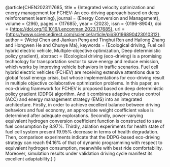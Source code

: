 @article{CHEN2023117685,
title = {Integrated velocity optimization and energy management for FCHEV: An eco-driving approach based on deep reinforcement learning},
journal = {Energy Conversion and Management},
volume = {296},
pages = {117685},
year = {2023},
issn = {0196-8904},
doi = {https://doi.org/10.1016/j.enconman.2023.117685},
url = {https://www.sciencedirect.com/science/article/pii/S0196890423010312},
author = {Weiqi Chen and Jiankun Peng and Tinghui Ren and Hailong Zhang and Hongwen He and Chunye Ma},
keywords = {Ecological driving, Fuel cell hybrid electric vehicle, Multiple-objective optimization, Deep deterministic policy gradient},
abstract = {Ecological driving (eco-driving) is a promising technology for transportation sector to save energy and reduce emission, which works by improving vehicle behaviors in traffic scenarios. Fuel cell hybrid electric vehicles (FCHEV) are receiving extensive attentions due to global fossil energy crisis, but whose implementations for eco-driving result in multiple objective collaborative optimization problems. In this paper, an eco-driving framework for FCHEV is proposed based on deep deterministic policy gradient (DDPG) algorithm. And it combines adaptive cruise control (ACC) and energy management strategy (EMS) into an integrated architecture. Firstly, in order to achieve excellent balance between driving behaviors and fuel economy, an appropriate weight coefficient value is determined after adequate explorations. Secondly, power-varying equivalent hydrogen conversion coefficient function is constructed to save fuel consumption by 8.97%. Thirdly, ablation experiments for health state of fuel cell system present 19.95% decrease in terms of health degradation. Then, comparison experiments indicate that the DDPG-based eco-driving strategy can reach 94.16% of that of dynamic programming with respect to equivalent hydrogen consumption, meanwhile with best ride comfortability. Moreover, simulation results under validation driving cycle manifest its excellent adaptability.}
}
